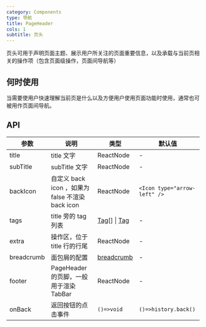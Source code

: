 ```yaml
---
category: Components
type: 导航
title: PageHeader
cols: 1
subtitle: 页头
---
```


页头可用于声明页面主题、展示用户所关注的页面重要信息，以及承载与当前页相关的操作项（包含页面级操作，页面间导航等）

## 何时使用

当需要使用户快速理解当前页是什么以及方便用户使用页面功能时使用，通常也可被用作页面间导航。

## API

| 参数 | 说明 | 类型 | 默认值 |
| --- | --- | --- | --- |
| title | title 文字 | ReactNode | - |
| subTitle | subTitle 文字 | ReactNode | - |
| backIcon | 自定义 back icon ，如果为 false 不渲染 back icon | ReactNode | `<Icon type="arrow-left" />` |
| tags | title 旁的 tag 列表 | [Tag](https://ant.design/components/tag-cn/)[] \| [Tag](https://ant.design/components/tag-cn/) | - |
| extra | 操作区，位于 title 行的行尾 | ReactNode | - |
| breadcrumb | 面包屑的配置 |  [breadcrumb](https://ant.design/components/breadcrumb-cn/)  | - |
| footer | PageHeader 的页脚，一般用于渲染 TabBar | ReactNode | - |
| onBack | 返回按钮的点击事件 | `()=>void` | `()=>history.back()` |

